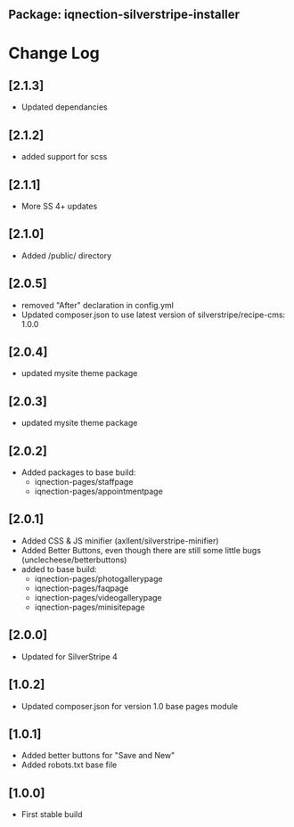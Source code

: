 ## Package: iqnection-silverstripe-installer
# Change Log

## [2.1.3]
- Updated dependancies

## [2.1.2]
- added support for scss

## [2.1.1]
- More SS 4+ updates

## [2.1.0]
- Added /public/ directory

## [2.0.5]
- removed "After" declaration in config.yml
- Updated composer.json to use latest version of silverstripe/recipe-cms: 1.0.0

## [2.0.4]
- updated mysite theme package

## [2.0.3]
- updated mysite theme package

## [2.0.2]
- Added packages to base build:
	- iqnection-pages/staffpage
	- iqnection-pages/appointmentpage

## [2.0.1]
- Added CSS & JS minifier (axllent/silverstripe-minifier)
- Added Better Buttons, even though there are still some little bugs (unclecheese/betterbuttons)
- added to base build:
	- iqnection-pages/photogallerypage
	- iqnection-pages/faqpage
    - iqnection-pages/videogallerypage
	- iqnection-pages/minisitepage

## [2.0.0]
- Updated for SilverStripe 4

## [1.0.2]
- Updated composer.json for version 1.0 base pages module


## [1.0.1]
- Added better buttons for "Save and New"
- Added robots.txt base file


## [1.0.0]
- First stable build